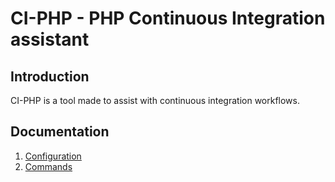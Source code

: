 
CI-PHP - PHP Continuous Integration assistant
=============================================


Introduction
------------

CI-PHP is a tool made to assist with continuous integration workflows.


Documentation
-------------

1. [Configuration](/documentation/configuration.md)
2. [Commands](/documentation/command/index.md)
